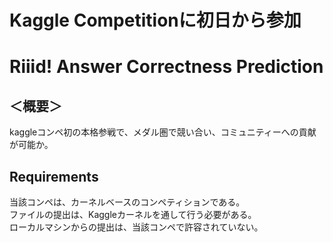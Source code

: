 # Kaggle Competitionに初日から参加
# Riiid! Answer Correctness Prediction

## ＜概要＞
kaggleコンペ初の本格参戦で、メダル圏で競い合い、コミュニティーへの貢献が可能か。

## Requirements
当該コンペは、カーネルベースのコンペティションである。\
ファイルの提出は、Kaggleカーネルを通して行う必要がある。\
ローカルマシンからの提出は、当該コンペで許容されていない。
